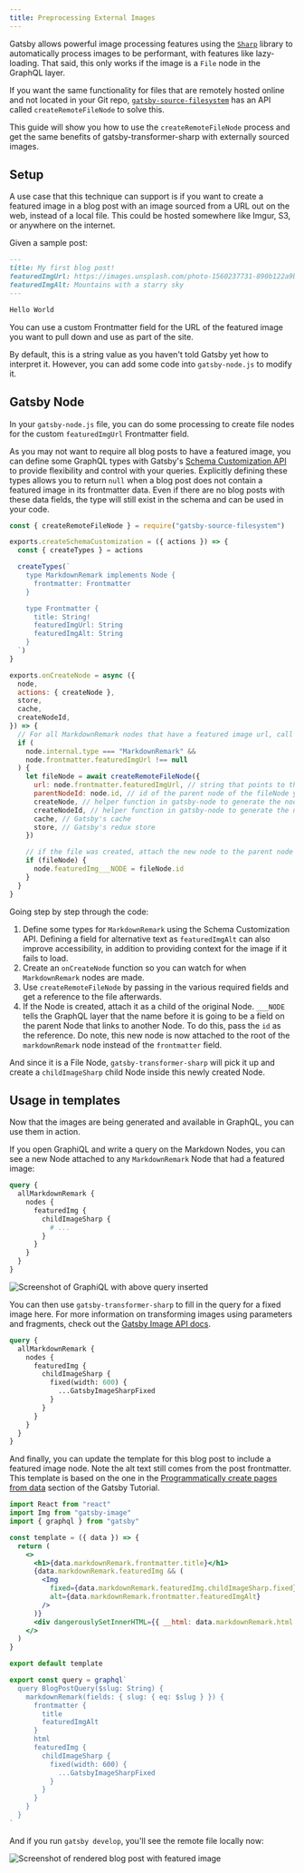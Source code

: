 ```yaml
---
title: Preprocessing External Images
---
```


Gatsby allows powerful image processing features using the [`Sharp`](https://github.com/lovell/sharp) library to automatically process images to be performant, with features like lazy-loading. That said, this only works if the image is a `File` node in the GraphQL layer.

If you want the same functionality for files that are remotely hosted online and not located in your Git repo, [`gatsby-source-filesystem`](/packages/gatsby-source-filesystem) has an API called `createRemoteFileNode` to solve this.

This guide will show you how to use the `createRemoteFileNode` process and get the same benefits of gatsby-transformer-sharp with externally sourced images.

## Setup

A use case that this technique can support is if you want to create a featured image in a blog post with an image sourced from a URL out on the web, instead of a local file. This could be hosted somewhere like Imgur, S3, or anywhere on the internet.

Given a sample post:

```markdown
---
title: My first blog post!
featuredImgUrl: https://images.unsplash.com/photo-1560237731-890b122a9b6c
featuredImgAlt: Mountains with a starry sky
---

Hello World
```

You can use a custom Frontmatter field for the URL of the featured image you want to pull down and use as part of the site.

By default, this is a string value as you haven't told Gatsby yet how to interpret it. However, you can add some code into `gatsby-node.js` to modify it.

## Gatsby Node

In your `gatsby-node.js` file, you can do some processing to create file nodes for the custom `featuredImgUrl` Frontmatter field.

As you may not want to require all blog posts to have a featured image, you can define some GraphQL types with Gatsby's [Schema Customization API](/docs/schema-customization) to provide flexibility and control with your queries. Explicitly defining these types allows you to return `null` when a blog post does not contain a featured image in its frontmatter data. Even if there are no blog posts with these data fields, the type will still exist in the schema and can be used in your code.

```js:title=gatsby-node.js
const { createRemoteFileNode } = require("gatsby-source-filesystem")

exports.createSchemaCustomization = ({ actions }) => {
  const { createTypes } = actions

  createTypes(`
    type MarkdownRemark implements Node {
      frontmatter: Frontmatter
    }

    type Frontmatter {
      title: String!
      featuredImgUrl: String
      featuredImgAlt: String
    }
  `)
}

exports.onCreateNode = async ({
  node,
  actions: { createNode },
  store,
  cache,
  createNodeId,
}) => {
  // For all MarkdownRemark nodes that have a featured image url, call createRemoteFileNode
  if (
    node.internal.type === "MarkdownRemark" &&
    node.frontmatter.featuredImgUrl !== null
  ) {
    let fileNode = await createRemoteFileNode({
      url: node.frontmatter.featuredImgUrl, // string that points to the URL of the image
      parentNodeId: node.id, // id of the parent node of the fileNode you are going to create
      createNode, // helper function in gatsby-node to generate the node
      createNodeId, // helper function in gatsby-node to generate the node id
      cache, // Gatsby's cache
      store, // Gatsby's redux store
    })

    // if the file was created, attach the new node to the parent node
    if (fileNode) {
      node.featuredImg___NODE = fileNode.id
    }
  }
}
```

Going step by step through the code:

1. Define some types for `MarkdownRemark` using the Schema Customization API. Defining a field for alternative text as `featuredImgAlt` can also improve accessibility, in addition to providing context for the image if it fails to load.
2. Create an `onCreateNode` function so you can watch for when `MarkdownRemark` nodes are made.
3. Use `createRemoteFileNode` by passing in the various required fields and get a reference to the file afterwards.
4. If the Node is created, attach it as a child of the original Node. `___NODE` tells the GraphQL layer that the name before it is going to be a field on the parent Node that links to another Node. To do this, pass the `id` as the reference. Do note, this new node is now attached to the root of the `markdownRemark` node instead of the `frontmatter` field.

And since it is a File Node, `gatsby-transformer-sharp` will pick it up and create a `childImageSharp` child Node inside this newly created Node.

## Usage in templates

Now that the images are being generated and available in GraphQL, you can use them in action.

If you open GraphiQL and write a query on the Markdown Nodes, you can see a new Node attached to any `MarkdownRemark` Node that had a featured image:

```graphql
query {
  allMarkdownRemark {
    nodes {
      featuredImg {
        childImageSharp {
          # ...
        }
      }
    }
  }
}
```

![Screenshot of GraphiQL with above query inserted](images/remote-file-node-graphiql-preview.png)

You can then use `gatsby-transformer-sharp` to fill in the query for a fixed image here. For more information on transforming images using parameters and fragments, check out the [Gatsby Image API docs](/docs/gatsby-image).

```graphql
query {
  allMarkdownRemark {
    nodes {
      featuredImg {
        childImageSharp {
          fixed(width: 600) {
            ...GatsbyImageSharpFixed
          }
        }
      }
    }
  }
}
```

And finally, you can update the template for this blog post to include a featured image node. Note the alt text still comes from the post frontmatter. This template is based on the one in the [Programmatically create pages from data](/tutorial/part-seven) section of the Gatsby Tutorial.

```jsx
import React from "react"
import Img from "gatsby-image"
import { graphql } from "gatsby"

const template = ({ data }) => {
  return (
    <>
      <h1>{data.markdownRemark.frontmatter.title}</h1>
      {data.markdownRemark.featuredImg && (
        <Img
          fixed={data.markdownRemark.featuredImg.childImageSharp.fixed}
          alt={data.markdownRemark.frontmatter.featuredImgAlt}
        />
      )}
      <div dangerouslySetInnerHTML={{ __html: data.markdownRemark.html }} />
    </>
  )
}

export default template

export const query = graphql`
  query BlogPostQuery($slug: String) {
    markdownRemark(fields: { slug: { eq: $slug } }) {
      frontmatter {
        title
        featuredImgAlt
      }
      html
      featuredImg {
        childImageSharp {
          fixed(width: 600) {
            ...GatsbyImageSharpFixed
          }
        }
      }
    }
  }
`
```

And if you run `gatsby develop`, you'll see the remote file locally now:

![Screenshot of rendered blog post with featured image](images/remote-file-node-blogpost.png)
